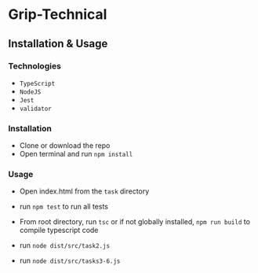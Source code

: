 # Grip-Technical

## Installation & Usage

### Technologies

- `TypeScript`
- `NodeJS`
- `Jest`
- `validator`

### Installation

- Clone or download the repo
- Open terminal and run `npm install`

### Usage

- Open index.html from the `task` directory

- run `npm test` to run all tests
- From root directory, run `tsc` or if not globally installed, `npm run build` to compile typescript code
- run `node dist/src/task2.js`
- run `node dist/src/tasks3-6.js`
